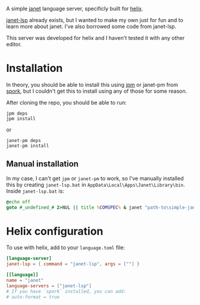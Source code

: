 A simple [janet](https://github.com/janet-lang/janet) language server, specificly built for [helix](https://github.com/helix-editor/helix).

[janet-lsp](https://github.com/CFiggers/janet-lsp) already exists, but I wanted to make my own just for fun and to learn more about janet. I've also borrowed some code from janet-lsp.

This server was developed for helix and I haven't tested it with any other editor.


# Installation

In theory, you should be able to install this using [jpm](https://github.com/janet-lang/jpm) or janet-pm from [spork](https://github.com/janet-lang/spork/), but I couldn't get this to install using any of those for some reason.

After cloning the repo, you should be able to run:

```
jpm deps
jpm install
```

or

```
janet-pm deps
janet-pm install
```

## Manual installation

In my case, I can't get `jpm` or `janet-pm` to work, so I've manually installed this by creating `janet-lsp.bat` in `AppData\Local\Apps\Janet\Library\bin`. Inside `janet-lsp.bat` is:

```bat
@echo off
goto #_undefined_# 2>NUL || title %COMSPEC% & janet "path-to\simple-janet-lsp\init.janet" %*
```

# Helix configuration

To use with helix, add to your `language.toml` file:

```toml
[language-server]
janet-lsp = { command = "janet-lsp", args = [""] }

[[language]]
name = "janet"
language-servers = ["janet-lsp"]
# If you have `spork` installed, you can add:
# auto-format = true
```
